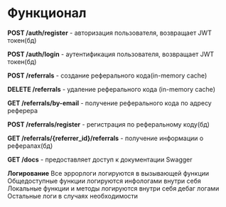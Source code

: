 # Функционал

**POST /auth/register** - авторизация пользователя, возвращает JWT токен(бд)

**POST /auth/login** - аутентификация пользователя, возвращает JWT токен(бд)

**POST /referrals** - создание реферального кода(in-memory cache)

**DELETE /referrals** - удаление реферального кода (in-memory cache)

**GET /referrals/by-email** - получение реферального кода по адресу реферера

**POST /referrals/register** - регистрация по реферальному коду(бд)

**GET /referrals/{referrer_id}/referrals** - получение информации о рефералах(бд)

**GET /docs** - предоставляет доступ к документации Swagger

**Логирование** 
Все эррорлоги логируются в вызывающей функции 
Общедоступные функции логируются инфологами внутри себя 
Локальные функции и методы логируются внутри себя дебаг логами
Остальные логи в случаях необходимости